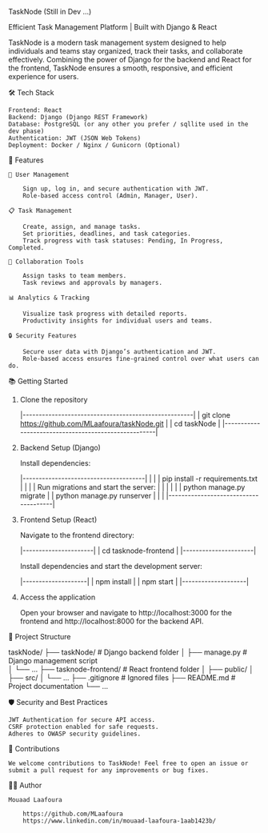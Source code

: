 TaskNode (Still in Dev ...)

Efficient Task Management Platform | Built with Django & React

TaskNode is a modern task management system designed to help individuals and teams stay organized, track their tasks, and collaborate effectively. Combining the power of Django for the backend and React for the frontend, TaskNode ensures a smooth, responsive, and efficient experience for users.


🛠️ Tech Stack

    Frontend: React
    Backend: Django (Django REST Framework)
    Database: PostgreSQL (or any other you prefer / sqllite used in the dev phase)
    Authentication: JWT (JSON Web Tokens)
    Deployment: Docker / Nginx / Gunicorn (Optional)

🚀 Features

    🌟 User Management

        Sign up, log in, and secure authentication with JWT.
        Role-based access control (Admin, Manager, User).

    📋 Task Management

        Create, assign, and manage tasks.
        Set priorities, deadlines, and task categories.
        Track progress with task statuses: Pending, In Progress, Completed.

    👥 Collaboration Tools

        Assign tasks to team members.
        Task reviews and approvals by managers.

    📊 Analytics & Tracking

        Visualize task progress with detailed reports.
        Productivity insights for individual users and teams.

    🔒 Security Features

        Secure user data with Django’s authentication and JWT.
        Role-based access ensures fine-grained control over what users can do.

📚 Getting Started

1. Clone the repository

    |-----------------------------------------------------|
    | git clone https://github.com/MLaafoura/taskNode.git |
    | cd taskNode                                         |
    |-----------------------------------------------------|

2. Backend Setup (Django)

    Install dependencies:

    |--------------------------------------|
    |                                      |
    | pip install -r requirements.txt      |
    |                                      |
    | Run migrations and start the server: |
    |                                      |
    |                                      |
    |    python manage.py migrate          |
    |    python manage.py runserver        |
    |                                      |
    |--------------------------------------|

 3. Frontend Setup (React)

    Navigate to the frontend directory:

       |----------------------| 
       | cd tasknode-frontend |
       |----------------------|


    Install dependencies and start the development server:
    
    |--------------------|
    |    npm install     |
    |    npm start       |
    |--------------------|

4. Access the application

    Open your browser and navigate to http://localhost:3000 for the frontend and http://localhost:8000 for the backend API.


📂 Project Structure


taskNode/
├── taskNode/                   # Django backend folder
│   ├── manage.py               # Django management script          
│   └── ...
├── tasknode-frontend/           # React frontend folder
│   ├── public/
│   ├── src/
│   └── ...
├── .gitignore                   # Ignored files
├── README.md                    # Project documentation
└── ...


🛡️ Security and Best Practices

    JWT Authentication for secure API access.
    CSRF protection enabled for safe requests.
    Adheres to OWASP security guidelines.


🤝 Contributions

    We welcome contributions to TaskNode! Feel free to open an issue or submit a pull request for any improvements or bug fixes.


👨‍💻 Author

    Mouaad Laafoura

        https://github.com/MLaafoura
        https://www.linkedin.com/in/mouaad-laafoura-1aab1423b/


